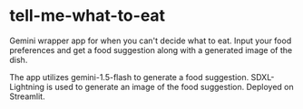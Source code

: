 # tell-me-what-to-eat
Gemini wrapper app for when you can't decide what to eat.
Input your food preferences and get a food suggestion along with a generated image of the dish.

The app utilizes gemini-1.5-flash to generate a food suggestion.
SDXL-Lightning is used to generate an image of the food suggestion.
Deployed on Streamlit.
